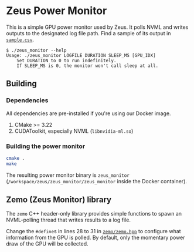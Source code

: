 # Zeus Power Monitor

This is a simple GPU power monitor used by Zeus.
It polls NVML and writes outputs to the designated log file path.
Find a sample of its output in [`sample.csv`](sample.csv).

```console
$ ./zeus_monitor --help
Usage: ./zeus_monitor LOGFILE DURATION SLEEP_MS [GPU_IDX]
    Set DURATION to 0 to run indefinitely.
    If SLEEP_MS is 0, the monitor won't call sleep at all.
```


## Building

### Dependencies

All dependencies are pre-installed if you're using our Docker image.  
1. CMake >= 3.22
1. CUDAToolkit, especially NVML (`libnvidia-ml.so`)

### Building the power monitor

```sh
cmake .
make
```

The resulting power monitor binary is `zeus_monitor` (`/workspace/zeus/zeus_monitor/zeus_monitor` inside the Docker container).

## Zemo (Zeus Monitor) library

The `zemo` C++ header-only library provides simple functions to spawn an NVML-polling thread that writes results to a log file.

Change the `#define`s in lines 28 to 31 in [`zemo/zemo.hpp`](zemo/zemo.hpp) to configure what information from the GPU is polled.
By default, only the momentary power draw of the GPU will be collected.
